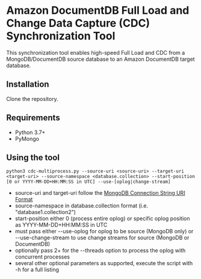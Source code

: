 # Amazon DocumentDB Full Load and Change Data Capture (CDC) Synchronization Tool
This synchronization tool enables high-speed Full Load and CDC from a MongoDB/DocumentDB source database to an Amazon DocumentDB target database.

## Installation
Clone the repository.

## Requirements
* Python 3.7+
* PyMongo

## Using the tool
```
python3 cdc-multiprocess.py --source-uri <source-uri> --target-uri <target-uri> --source-namespace <database.collection> --start-position [0 or YYYY-MM-DD+HH:MM:SS in UTC] --use-[oplog|change-stream]
```

* source-uri and target-uri follow the [MongoDB Connection String URI Format](https://www.mongodb.com/docs/manual/reference/connection-string/)
* source-namespace in database.collection format (i.e. "database1.collection2")
* start-position either 0 (process entire oplog) or specific oplog position as YYYY-MM-DD+HH:MM:SS in UTC
* must pass either --use-oplog for oplog to be source (MongoDB only) or --use-change-stream to use change streams for source (MongoDB or DocumentDB)
* optionally pass 2+ for the --threads option to process the oplog with concurrent processes
* several other optional parameters as supported, execute the script with -h for a full listing
